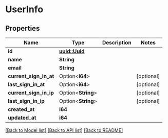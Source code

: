 # UserInfo

## Properties

Name | Type | Description | Notes
------------ | ------------- | ------------- | -------------
**id** | [**uuid::Uuid**](uuid::Uuid.md) |  | 
**name** | **String** |  | 
**email** | **String** |  | 
**current_sign_in_at** | Option<**i64**> |  | [optional]
**last_sign_in_at** | Option<**i64**> |  | [optional]
**current_sign_in_ip** | Option<**String**> |  | [optional]
**last_sign_in_ip** | Option<**String**> |  | [optional]
**created_at** | **i64** |  | 
**updated_at** | **i64** |  | 

[[Back to Model list]](../README.md#documentation-for-models) [[Back to API list]](../README.md#documentation-for-api-endpoints) [[Back to README]](../README.md)


